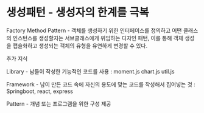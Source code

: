 # 생성패턴 - 생성자의 한계를 극복


Factory Method Pattern - 객체를 생성하기 위한 인터페이스를 정의하고 어떤 클래스의 인스턴스를 생성할지는 서브클래스에게 위임하는 디자인 패턴, 이를 통해 객체 생성을 캡슐화하고 생성되는 객체의 유형을 유연하게 변경할 수 있다.


추가 지식

Library - 남들이 작성한 기능적인 코드를 사용 : moment.js chart.js util.js

Framework - 남이 만든 코드 속에 자신의 용도에 맞는 코드를 작성해서 집어넣는 것 :  Springboot, react, express 

Pattern - 개념 또는 프로그램을 위한 구성 제공

